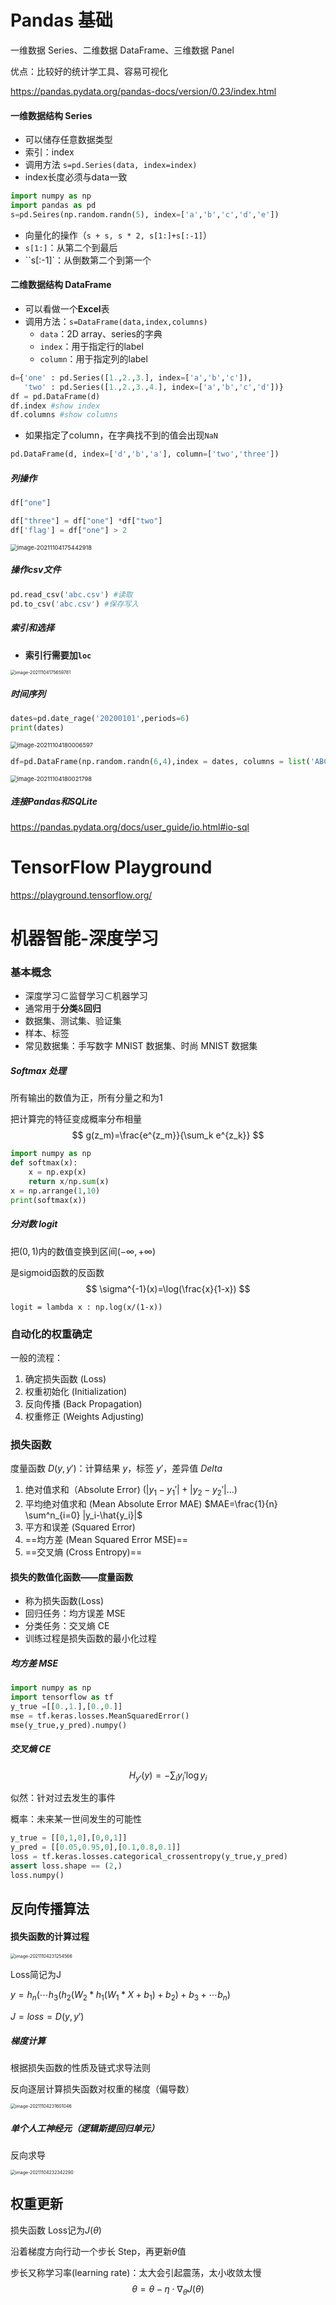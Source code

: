# Pandas 基础

一维数据 Series、二维数据 DataFrame、三维数据 Panel

优点：比较好的统计学工具、容易可视化

https://pandas.pydata.org/pandas-docs/version/0.23/index.html



#### 一维数据结构 Series

- 可以储存任意数据类型
- 索引：index
- 调用方法 `s=pd.Series(data, index=index)`
- index长度必须与data一致

```python
import numpy as np
import pandas as pd
s=pd.Seires(np.random.randn(5), index=['a','b','c','d','e'])
```

- 向量化的操作（`s + s, s * 2, s[1:]+s[:-1]`）
-  `s[1:]`：从第二个到最后
- ``s[:-1]`：从倒数第二个到第一个



#### 二维数据结构 DataFrame

- 可以看做一个**Excel**表
- 调用方法：`s=DataFrame(data,index,columns)`
  - `data`：2D array、series的字典
  - `index`：用于指定行的label
  - `column`：用于指定列的label

```python
d={'one' : pd.Series([1.,2.,3.], index=['a','b','c']),
   'two' : pd.Series([1.,2.,3.,4.], index=['a','b','c','d'])}
df = pd.DataFrame(d)
df.index #show index
df.columns #show columns
```

- 如果指定了column，在字典找不到的值会出现`NaN`

```python
pd.DataFrame(d, index=['d','b','a'], column=['two','three'])
```

##### 列操作

```python
df["one"]
```

```python
df["three"] = df["one"] *df["two"]
df['flag'] = df["one"] > 2
```

<img src="https://i.imgur.com/jpcgF7M.png" alt="image-20211104175442918" style="zoom: 67%;" />

##### 操作csv文件

```python
pd.read_csv('abc.csv') #读取
pd.to_csv('abc.csv') #保存写入
```

##### 索引和选择

- **索引行需要加`loc`**

<img src="https://i.imgur.com/RaNvbjE.png" alt="image-20211104175659781" style="zoom:50%;" />

##### 时间序列

```python
dates=pd.date_rage('20200101',periods=6)
print(dates)
```

<img src="C:\Users\ILLEGEAR\AppData\Roaming\Typora\typora-user-images\image-20211104180006597.png" alt="image-20211104180006597" style="zoom:67%;" />

```python
df=pd.DataFrame(np.random.randn(6,4),index = dates, columns = list('ABCD'))
```

<img src="https://i.imgur.com/kwRucHm.png" alt="image-20211104180021798" style="zoom:67%;" />

##### 连接Pandas和SQLite

https://pandas.pydata.org/docs/user_guide/io.html#io-sql



# TensorFlow Playground

https://playground.tensorflow.org/



# 机器智能-深度学习

### 基本概念

- 深度学习$\subset$监督学习$\subset$机器学习
- 通常用于**分类**&**回归**
- 数据集、测试集、验证集
- 样本、标签
- 常见数据集：手写数字 MNIST 数据集、时尚 MNIST 数据集



##### Softmax 处理

所有输出的数值为正，所有分量之和为1

把计算完的特征变成概率分布相量
$$
g(z_m)=\frac{e^{z_m}}{\sum_k e^{z_k}}
$$


```python
import numpy as np
def softmax(x):
	x = np.exp(x)
	return x/np.sum(x)
x = np.arrange(1,10)
print(softmax(x))
```



##### 分对数 logit

把$(0,1)$内的数值变换到区间$(-\infty,+\infty)$

是sigmoid函数的反函数
$$
\sigma^{-1}(x)=\log(\frac{x}{1-x})
$$

```
logit = lambda x : np.log(x/(1-x))
```



### 自动化的权重确定

一般的流程：

1. 确定损失函数 (Loss)
2. 权重初始化 (Initialization)
3. 反向传播 (Back Propagation)
4. 权重修正 (Weights Adjusting)



### 损失函数

度量函数 $D(y,y')$：计算结果 $y$，标签 $y'$，差异值 $Delta$

1. 绝对值求和（Absolute Error) ${(|y_1-y_1'|+|y_2-y_2'|\dots)}$
2. 平均绝对值求和 (Mean Absolute Error MAE) $MAE=\frac{1}{n} \sum^n_{i=0} |y_i-\hat{y_i}|$
3. 平方和误差 (Squared Error)
4. ==均方差 (Mean Squared Error MSE)==
5. ==交叉熵 (Cross Entropy)==



#### 损失的数值化函数——度量函数

- 称为损失函数(Loss)
- 回归任务：均方误差 MSE
- 分类任务：交叉熵 CE
- 训练过程是损失函数的最小化过程



##### 均方差 MSE

```python
import numpy as np
import tensorflow as tf
y_true =[[0.,1.],[0.,0.]]
mse = tf.keras.losses.MeanSquaredError()
mse(y_true,y_pred).numpy()
```



##### 交叉熵 CE

$$
H_{y'}(y)=-\sum_i{y_i'\log{y_i}}
$$

似然：针对过去发生的事件

概率：未来某一世间发生的可能性

```python
y_true = [[0,1,0],[0,0,1]]
y_pred = [[0.05,0.95,0],[0.1,0.8,0.1]]
loss = tf.keras.losses.categorical_crossentropy(y_true,y_pred)
assert loss.shape == (2,)
loss.numpy()
```



## 反向传播算法

#### 损失函数的计算过程

<img src="https://i.imgur.com/5PDTEum.png" alt="image-20211104231254566" style="zoom:50%;" />

Loss简记为J

$y=h_n(\cdots h_3(h_2(W_2*h_1(W_1*X+b_1)+b_2)+b_3+\cdots b_n)$

$J=loss=D(y,y')$



##### 梯度计算

根据损失函数的性质及链式求导法则

反向逐层计算损失函数对权重的梯度（偏导数）

<img src="https://i.imgur.com/1GsgoKJ.png" alt="image-20211104231601046" style="zoom:50%;" />



##### 单个人工神经元（逻辑斯提回归单元）

反向求导

<img src="https://i.imgur.com/Fvs4ijw.png" alt="image-20211104232342290" style="zoom:50%;" />



## 权重更新

损失函数 Loss记为$J(\theta)$

沿着梯度方向行动一个步长 Step，再更新$\theta$值

步长又称学习率(learning rate)：太大会引起震荡，太小收敛太慢
$$
\theta = \theta - \eta \cdot \nabla_\theta  J(\theta)
$$

